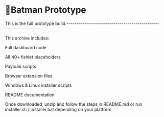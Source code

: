 # 🦇Batman Prototype

This is the full prototype build.-----------------------------------------------------------------


This archive includes:

Full dashboard code

All 40+ fishlet placeholders

Payload scripts

Browser extension files

Windows & Linux installer scripts

README documentation

Once downloaded, unzip and follow the steps in README.md or run installer.sh / installer.bat depending on your platform.
